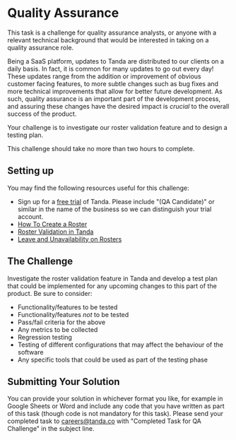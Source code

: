 Quality Assurance
=================================

This task is a challenge for quality assurance analysts, or anyone with a relevant technical background that would be interested in taking on a quality assurance role.  

Being a SaaS platform, updates to Tanda are distributed to our clients on a daily basis.  In fact, it is common for many updates to go out every day!  These updates range from the addition or improvement of obvious customer facing features, to more subtle changes such as bug fixes and more technical improvements that allow for better future development.  As such, quality assurance is an important part of the development process, and assuring these changes have the desired impact is *crucial* to the overall success of the product.  

Your challenge is to investigate our roster validation feature and to design a testing plan.  

This challenge should take no more than two hours to complete.  

## Setting up

You may find the following resources useful for this challenge:

* Sign up for a [free trial](https://my.tanda.co/try) of Tanda.  Please include "(QA Candidate)" or similar in the name of the business so we can distinguish your trial account.  
* [How To Create a Roster](http://help.tanda.co/get-started-with-tanda/get-started-with-the-setup-checklist/get-started-create-shifts-on-a-roster)
* [Roster Validation in Tanda](http://help.tanda.co/settings/general-settings/general-settings-rosters)
* [Leave and Unavailability on Rosters](http://help.tanda.co/rosters/tell-me-more-about-rosters/unavailability-leave-on-rosters)

## The Challenge

Investigate the roster validation feature in Tanda and develop a test plan that could be implemented for any upcoming changes to this part of the product.  Be sure to consider:

* Functionality/features to be tested
* Functionality/features *not* to be tested
* Pass/fail criteria for the above
* Any metrics to be collected
* Regression testing
* Testing of different configurations that may affect the behaviour of the software
* Any specific tools that could be used as part of the testing phase

## Submitting Your Solution

You can provide your solution in whichever format you like, for example in Google Sheets or Word and include any code that you have written 
as part of this task (though code is not mandatory for this task). Please send your completed task to careers@tanda.co with 
"Completed Task for QA Challenge" in the subject line.
